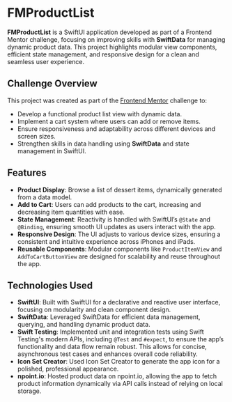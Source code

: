 # FMProductList

**FMProductList** is a SwiftUI application developed as part of a Frontend Mentor challenge, focusing on improving skills with **SwiftData** for managing dynamic product data. This project highlights modular view components, efficient state management, and responsive design for a clean and seamless user experience.

## Challenge Overview

This project was created as part of the [Frontend Mentor](https://www.frontendmentor.io) challenge to:
- Develop a functional product list view with dynamic data.
- Implement a cart system where users can add or remove items.
- Ensure responsiveness and adaptability across different devices and screen sizes.
- Strengthen skills in data handling using **SwiftData** and state management in SwiftUI.

## Features

- **Product Display**: Browse a list of dessert items, dynamically generated from a data model.
- **Add to Cart**: Users can add products to the cart, increasing and decreasing item quantities with ease.
- **State Management**: Reactivity is handled with SwiftUI’s `@State` and `@Binding`, ensuring smooth UI updates as users interact with the app.
- **Responsive Design**: The UI adjusts to various device sizes, ensuring a consistent and intuitive experience across iPhones and iPads.
- **Reusable Components**: Modular components like `ProductItemView` and `AddToCartButtonView` are designed for scalability and reuse throughout the app.

## Technologies Used

- **SwiftUI**: Built with SwiftUI for a declarative and reactive user interface, focusing on modularity and clean component design.
- **SwiftData**: Leveraged SwiftData for efficient data management, querying, and handling dynamic product data.
- **Swift Testing**: Implemented unit and integration tests using Swift Testing's modern APIs, including `@Test` and `#expect`, to ensure the app’s functionality and data flow remain robust. This   allows for concise, asynchronous test cases and enhances overall code reliability.
- **Icon Set Creator**: Used Icon Set Creator to generate the app icon for a polished, professional appearance.
- **npoint.io**: Hosted product data on npoint.io, allowing the app to fetch product information dynamically via API calls instead of relying on local storage.
